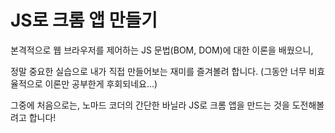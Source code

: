 # JS로 크롬 앱 만들기

본격적으로 웹 브라우저를 제어하는 JS 문법(BOM, DOM)에 대한 이론을 배웠으니,  

정말 중요한 실습으로 내가 직접 만들어보는 재미를 즐겨볼려 합니다. (그동안 너무 비효율적으로 이론만 공부한게 후회되네요...)

그중에 처음으로는, 노마드 코더의 간단한 바닐라 JS로 크롬 앱을 만드는 것을 도전해볼려고 합니다!


